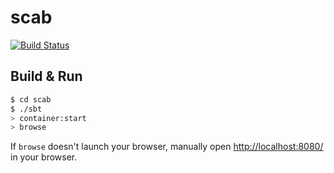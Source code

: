 # scab #

[![Build Status](https://travis-ci.org/robpurcell/scab.svg)](https://travis-ci.org/robpurcell/scab)

## Build & Run ##

```sh
$ cd scab
$ ./sbt
> container:start
> browse
```

If `browse` doesn't launch your browser, manually open [http://localhost:8080/](http://localhost:8080/) in your browser.
